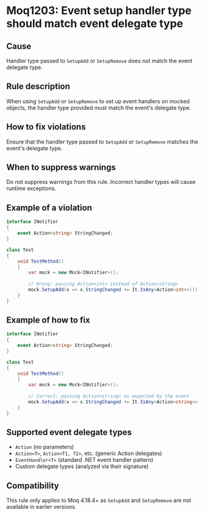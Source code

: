 # Moq1203: Event setup handler type should match event delegate type

## Cause

Handler type passed to `SetupAdd` or `SetupRemove` does not match the event delegate type.

## Rule description

When using `SetupAdd` or `SetupRemove` to set up event handlers on mocked objects, the handler type provided must match the event's delegate type.

## How to fix violations

Ensure that the handler type passed to `SetupAdd` or `SetupRemove` matches the event's delegate type.

## When to suppress warnings

Do not suppress warnings from this rule. Incorrect handler types will cause runtime exceptions.

## Example of a violation

```csharp
interface INotifier
{
    event Action<string> StringChanged;
}

class Test
{
    void TestMethod()
    {
        var mock = new Mock<INotifier>();
        
        // Wrong: passing Action<int> instead of Action<string>
        mock.SetupAdd(x => x.StringChanged += It.IsAny<Action<int>>());
    }
}
```

## Example of how to fix

```csharp
interface INotifier
{
    event Action<string> StringChanged;
}

class Test
{
    void TestMethod()
    {
        var mock = new Mock<INotifier>();
        
        // Correct: passing Action<string> as expected by the event
        mock.SetupAdd(x => x.StringChanged += It.IsAny<Action<string>>());
    }
}
```

## Supported event delegate types

- `Action` (no parameters)
- `Action<T>`, `Action<T1, T2>`, etc. (generic Action delegates)
- `EventHandler<T>` (standard .NET event handler pattern)
- Custom delegate types (analyzed via their signature)

## Compatibility

This rule only applies to Moq 4.18.4+ as `SetupAdd` and `SetupRemove` are not available in earlier versions.